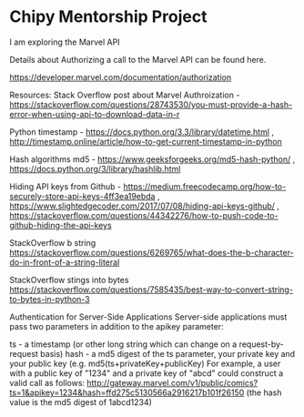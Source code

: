 
# Chipy Mentorship Project

I am exploring the Marvel API 

Details about Authorizing a call to the Marvel API can be found here.

https://developer.marvel.com/documentation/authorization

Resources:
Stack Overflow post about Marvel Authroization - https://stackoverflow.com/questions/28743530/you-must-provide-a-hash-error-when-using-api-to-download-data-in-r

Python timestamp - https://docs.python.org/3.3/library/datetime.html , http://timestamp.online/article/how-to-get-current-timestamp-in-python

Hash algorithms md5 - https://www.geeksforgeeks.org/md5-hash-python/ , https://docs.python.org/3/library/hashlib.html

Hiding API keys from Github - https://medium.freecodecamp.org/how-to-securely-store-api-keys-4ff3ea19ebda , https://www.slightedgecoder.com/2017/07/08/hiding-api-keys-github/ ,  https://stackoverflow.com/questions/44342276/how-to-push-code-to-github-hiding-the-api-keys

StackOverflow b string
https://stackoverflow.com/questions/6269765/what-does-the-b-character-do-in-front-of-a-string-literal

StackOverflow stings into bytes
https://stackoverflow.com/questions/7585435/best-way-to-convert-string-to-bytes-in-python-3





Authentication for Server-Side Applications
Server-side applications must pass two parameters in addition to the apikey parameter:

ts - a timestamp (or other long string which can change on a request-by-request basis)
hash - a md5 digest of the ts parameter, your private key and your public key (e.g. md5(ts+privateKey+publicKey)
For example, a user with a public key of "1234" and a private key of "abcd" could construct a valid call as follows: http://gateway.marvel.com/v1/public/comics?ts=1&apikey=1234&hash=ffd275c5130566a2916217b101f26150 (the hash value is the md5 digest of 1abcd1234)